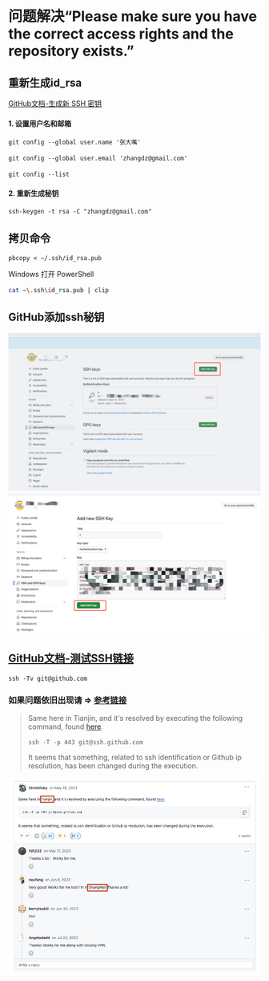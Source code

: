 # 问题解决“Please make sure you have the correct access rights and the repository exists.”

## 重新生成id_rsa
[GitHub文档-生成新 SSH 密钥](https://docs.github.com/zh/authentication/connecting-to-github-with-ssh/generating-a-new-ssh-key-and-adding-it-to-the-ssh-agent)
#### 1. 设置用户名和邮箱
```shell
git config --global user.name '张大嘴'

git config --global user.email 'zhangdz@gmail.com'

git config --list
```
#### 2. 重新生成秘钥
```shell
ssh-keygen -t rsa -C "zhangdz@gmail.com"
```
## 拷贝命令
```shell
pbcopy < ~/.ssh/id_rsa.pub 
```

Windows 打开 PowerShell

```sh
cat ~\.ssh\id_rsa.pub | clip
```



## GitHub添加ssh秘钥

![img.png](assets/img_2023091201.png)
![img.png](assets/img_2023091202.png)
## [GitHub文档-测试SSH链接](https://docs.github.com/zh/authentication/connecting-to-github-with-ssh/testing-your-ssh-connection)
```shell
ssh -Tv git@github.com
```



### 如果问题依旧出现请 => [参考链接](https://github.com/orgs/community/discussions/55269#discussioncomment-5901007)

> Same here in Tianjin, and it's resolved by executing the following command, found [here](https://docs.github.com/en/authentication/troubleshooting-ssh/using-ssh-over-the-https-port).
>
> ```shell
> ssh -T -p 443 git@ssh.github.com
> ```
>
> It seems that something, related to ssh identification or Github ip resolution, has been changed during the execution.

![image-20240119112037780](assets/image-20240119112037780.png)
